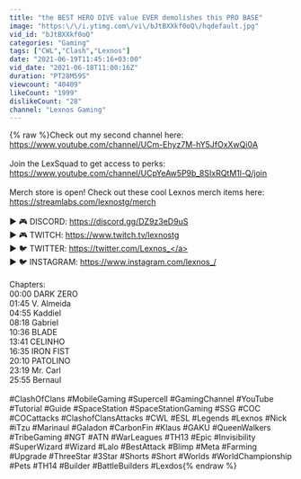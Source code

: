 ```yaml
---
title: "the BEST HERO DIVE value EVER demolishes this PRO BASE"
image: "https:\/\/i.ytimg.com\/vi\/bJtBXXkf0oQ\/hqdefault.jpg"
vid_id: "bJtBXXkf0oQ"
categories: "Gaming"
tags: ["CWL","Clash","Lexnos"]
date: "2021-06-19T11:45:16+03:00"
vid_date: "2021-06-18T11:00:16Z"
duration: "PT28M59S"
viewcount: "40409"
likeCount: "1999"
dislikeCount: "28"
channel: "Lexnos Gaming"
---
```

{% raw %}Check out my second channel here: <br /><a rel="nofollow" target="blank" href="https://www.youtube.com/channel/UCm-Ehyz7M-hY5JfOxXwQi0A">https://www.youtube.com/channel/UCm-Ehyz7M-hY5JfOxXwQi0A</a><br /><br />Join the LexSquad to get access to perks:<br /><a rel="nofollow" target="blank" href="https://www.youtube.com/channel/UCpYeAw5P9b_8SIxRQtM1l-Q/join">https://www.youtube.com/channel/UCpYeAw5P9b_8SIxRQtM1l-Q/join</a><br /><br />Merch store is open! Check out these cool Lexnos merch items here: <a rel="nofollow" target="blank" href="https://streamlabs.com/lexnostg/merch">https://streamlabs.com/lexnostg/merch</a><br /><br />► 🎮 DISCORD: <a rel="nofollow" target="blank" href="https://discord.gg/DZ9z3eD9uS">https://discord.gg/DZ9z3eD9uS</a><br />► 🎮 TWITCH: <a rel="nofollow" target="blank" href="https://www.twitch.tv/lexnostg">https://www.twitch.tv/lexnostg</a><br />► 🐦 TWITTER: <a rel="nofollow" target="blank" href="https://twitter.com/Lexnos_">https://twitter.com/Lexnos_</a><br />► 🐦 INSTAGRAM: <a rel="nofollow" target="blank" href="https://www.instagram.com/lexnos_/">https://www.instagram.com/lexnos_/</a><br /><br />Chapters:<br />00:00 DARK ZERO<br />01:45 V. Almeida<br />04:55 Kaddiel<br />08:18 Gabriel<br />10:36 BLADE<br />13:41 CELINHO<br />16:35 IRON FIST<br />20:10 PATOLINO<br />23:19 Mr. Carl<br />25:55 Bernaul<br /><br />#ClashOfClans #MobileGaming #Supercell #GamingChannel #YouTube #Tutorial #Guide #SpaceStation #SpaceStationGaming #SSG #COC #COCattacks #ClashofClansAttacks #CWL #ESL #Legends #Lexnos #Nick #iTzu #Marinaul #Galadon #CarbonFin #Klaus #GAKU #QueenWalkers #TribeGaming #NGT #ATN #WarLeagues #TH13 #Epic #Invisibility #SuperWizard #Wizard #Lalo #BestAttack #Blimp #Meta #Farming #Upgrade #ThreeStar #3Star #Shorts #Short #Worlds #WorldChampionship #Pets #TH14 #Builder #BattleBuilders #Lexdos{% endraw %}
